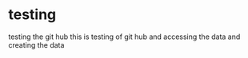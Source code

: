 # testing
testing the git hub
this is testing of git hub and accessing the data and creating the data 
